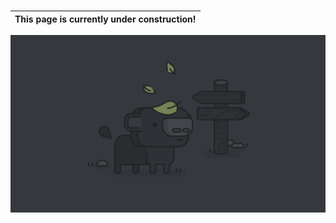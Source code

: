 # 

| **This page is currently under construction!** |
| :---: |


![](/assets/1_pBZ1aL7UcriEesvddpPOFg.png)

